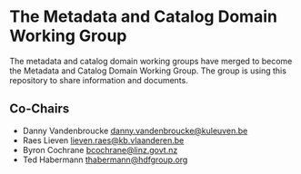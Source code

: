 # The Metadata and Catalog Domain Working Group
The metadata and catalog domain working groups have merged to become the Metadata and Catalog Domain Working Group. The group is using this repository to share information and documents.  

## Co-Chairs
* Danny Vandenbroucke <danny.vandenbroucke@kuleuven.be>
* Raes Lieven <lieven.raes@kb.vlaanderen.be>
* Byron Cochrane <bcochrane@linz.govt.nz>
* Ted Habermann <thabermann@hdfgroup.org>
